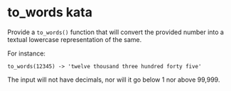 # to_words kata

Provide a `to_words()` function that will convert the provided number
into a textual lowercase representation of the same.

For instance:

    to_words(12345) -> 'twelve thousand three hundred forty five'

The input will not have decimals, nor will it go below 1 nor above 99,999.
